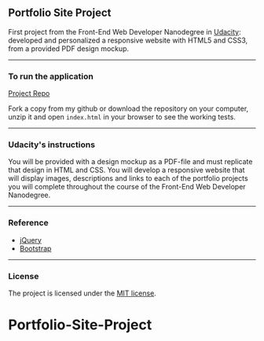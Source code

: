 ## Portfolio Site Project

First project from the Front-End Web Developer Nanodegree in <a href="https://www.udacity.com" target="_blank">Udacity</a>:
<br>
developed and personalized a responsive website with HTML5 and CSS3, from a provided PDF design mockup.

---

### To run the application

[Project Repo](https://github.com/markchen555/Portfolio-Site-Project)

Fork a copy from my github or download the repository on your computer, unzip it and open `index.html` in your browser to see the working tests.

---

### Udacity's instructions

You will be provided with a design mockup as a PDF-file and must replicate that design in HTML and CSS. You will develop a responsive website that will display images, descriptions and links to each of the portfolio projects you will complete throughout the course of the Front-End Web Developer Nanodegree.

---

### Reference

- [jQuery](https://jquery.com/)
- [Bootstrap](http://getbootstrap.com/)

---

### License

The project is licensed under the [MIT license](license.txt).
# Portfolio-Site-Project
